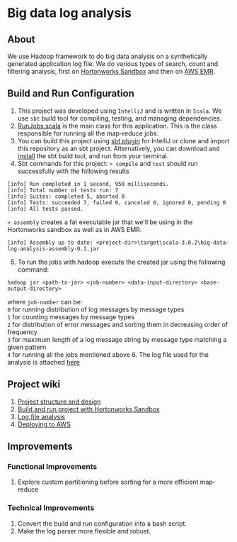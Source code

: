 # Big data log analysis

## About

We use Hadoop framework to do big data analysis on a synthetically generated application log file. We do various types of search, count and filtering analysis, first on [Hortonworks Sandbox](https://www.cloudera.com/downloads/hortonworks-sandbox.html) and then on [AWS EMR](https://aws.amazon.com/emr/).

## Build and Run Configuration
1. This project was developed using `IntelliJ` and is written in `Scala`. We use `sbt` build tool for compiling, testing, and managing dependencies.
2. [RunJobs.scala](/src/main/scala/RunJobs.scala) is the main class for this application. This is the class responsible for running all the map-reduce jobs.
3. You can build this project using [sbt plugin](https://plugins.jetbrains.com/plugin/5007-sbt) for IntelliJ or clone and import this repository as an sbt project. Alternatively, you can download and [install](https://www.scala-sbt.org/download.html) the sbt build tool, and run from your terminal.
4. Sbt commands for this project:
`> compile` and `test` should run successfully with the following results
```console
[info] Run completed in 1 second, 950 milliseconds.
[info] Total number of tests run: 7
[info] Suites: completed 5, aborted 0
[info] Tests: succeeded 7, failed 0, canceled 0, ignored 0, pending 0
[info] All tests passed.
```

`> assembly` creates a fat executable jar that we'll be using in the Hortonworks sandbox as well as in AWS EMR.
```console
[info] Assembly up to date: <project-dir>\target\scala-3.0.2\big-data-log-analysis-assembly-0.1.jar
```
5. To run the jobs with hadoop execute the created jar using the following command:<br/>
```console
hadoop jar <path-to-jar> <job-number> <data-input-directory> <base-output-directory>
```

where `job-number` can be:<br/>
`0` for running distribution of log messages by message types<br/>
`1` for counting messages by message types<br/>
`2` for distribution of error messages and sorting them in decreasing order of frequency<br/>
`3` for maximum length of a log message string by message type matching a given pattern<br/>
`4` for running all the jobs mentioned above
6. The log file used for the analysis is attached [here](https://drive.google.com/file/d/1wxzwClaRdwsV1zd465-KUpSljOjAErSW/view?usp=sharing)


## Project wiki
1. [Project structure and design](design.md)
2. [Build and run project with Hortonworks Sandbox](/doc/build-run-config.md)
3. [Log file analysis](analysis.md)
4. [Deploying to AWS](aws.md)


## Improvements

### Functional Improvements
1. Explore custom partitioning before sorting for a more efficient map-reduce

### Technical Improvements
1. Convert the build and run configuration into a bash script.
2. Make the log parser more flexible and robust.